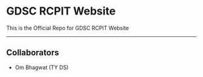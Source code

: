 <h1>GDSC RCPIT Website</h1>
<p>This is the Official Repo for GDSC RCPIT Website</p>
<hr>
<h2>Collaborators</h2>
<ul>
    <li>Om Bhagwat (TY DS)</li>
</ul>
